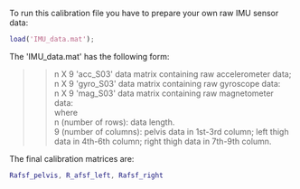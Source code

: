 To run this calibration file you have to prepare your own raw IMU sensor data:
```matlab
load('IMU_data.mat');
```
The 'IMU_data.mat' has the following form:    
>> n X 9  'acc_S03' data matrix containing raw accelerometer data;   
>> n X 9  'gyro_S03' data matrix containing raw gyroscope data:   
>> n X 9  'mag_S03' data matrix containing raw magnetometer data:  
where  
>> n (number of rows): data length.    
>> 9 (number of columns): pelvis data in 1st-3rd column; left thigh data in 4th-6th column; right thigh data in 7th-9th column.

The final calibration matrices are:
```matlab
Rafsf_pelvis, R_afsf_left, Rafsf_right
```  
